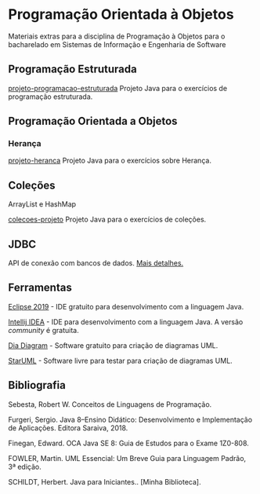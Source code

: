 # Programação Orientada à Objetos

Materiais extras para a disciplina de Programação à Objetos para o bacharelado em Sistemas de Informação e Engenharia de Software

## Programação Estruturada

[projeto-programacao-estruturada](/programacao-estruturada/programacao-estruturada-projeto) Projeto Java para o exercícios de programação estruturada.

## Programação Orientada a Objetos

### Herança

[projeto-heranca](/programacao-orientada-objetos/heranca-projeto) Projeto Java para o exercícios sobre Herança.


## Coleções

ArrayList e HashMap

[colecoes-projeto](/colecoes/colecoes-projeto) Projeto Java para o exercícios de coleções.

## JDBC

API de conexão com bancos de dados. [Mais detalhes.](/jdbc.md)


## Ferramentas

[Eclipse 2019](https://www.eclipse.org/eclipseide/) - IDE gratuito para desenvolvimento com a linguagem Java.

[Intellij IDEA](https://www.jetbrains.com/idea/) - IDE para desenvolvimento com a linguagem Java. A versão _community_ é gratuita.

[Dia Diagram](http://dia-installer.de/) - Software gratuito para criação de diagramas UML.

[StarUML](http://staruml.io/) - Software livre para testar para criação de diagramas UML.

## Bibliografia

Sebesta, Robert W. Conceitos de Linguagens de Programação.

Furgeri, Sergio. Java 8–Ensino Didático: Desenvolvimento e Implementação de Aplicações. Editora Saraiva, 2018.

Finegan, Edward. OCA Java SE 8: Guia de Estudos para o Exame 1Z0-808.

FOWLER, Martin. UML Essencial: Um Breve Guia para Linguagem Padrão, 3ª edição.

SCHILDT, Herbert. Java para Iniciantes.. [Minha Biblioteca].